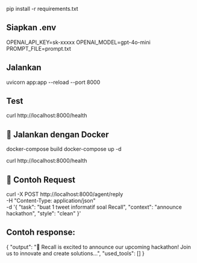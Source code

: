 pip install -r requirements.txt

## Siapkan .env
OPENAI_API_KEY=sk-xxxxx
OPENAI_MODEL=gpt-4o-mini
PROMPT_FILE=prompt.txt

## Jalankan
uvicorn app:app --reload --port 8000

## Test
curl http://localhost:8000/health


## 🐳 Jalankan dengan Docker
docker-compose build
docker-compose up -d

curl http://localhost:8000/health

## 🔑 Contoh Request
curl -X POST http://localhost:8000/agent/reply \
  -H "Content-Type: application/json" \
  -d '{
    "task": "buat 1 tweet informatif soal Recall",
    "context": "announce hackathon",
    "style": "clean"
  }'

## Contoh response:
{
  "output": "🚀 Recall is excited to announce our upcoming hackathon! Join us to innovate and create solutions...",
  "used_tools": []
}
